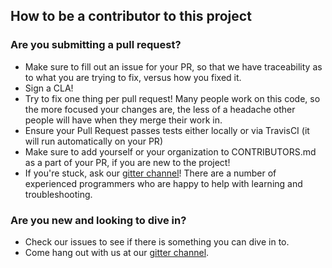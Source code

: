 ## How to be a contributor to this project

### Are you submitting a pull request?

* Make sure to fill out an issue for your PR, so that we have traceability as to what you are trying to fix,
versus how you fixed it.
* Sign a CLA!
* Try to fix one thing per pull request! Many people work on this code, so the more focused your changes are, the less
of a headache other people will have when they merge their work in.
* Ensure your Pull Request passes tests either locally or via TravisCI (it will run automatically on your PR)
* Make sure to add yourself or your organization to CONTRIBUTORS.md as a part of your PR, if you are new to the project!
* If you're stuck, ask our [gitter channel](https://gitter.im/sonatype/nexus-developers)! There are a number of
experienced programmers who are happy to help with learning and troubleshooting.

### Are you new and looking to dive in?

* Check our issues to see if there is something you can dive in to.
* Come hang out with us at our [gitter channel](https://gitter.im/sonatype/nexus-developers).
